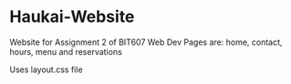 # Haukai-Website
Website for Assignment 2 of BIT607 Web Dev
Pages are:
    home, contact, hours, menu and reservations

Uses layout.css file